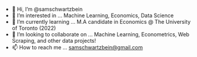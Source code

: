 - 👋 Hi, I’m @samschwartzbein
- 👀 I’m interested in ... Machine Learning, Economics, Data Science
- 🌱 I’m currently learning ... M.A candidate in Economics @ The University of Toronto (2022)
- 💞️ I’m looking to collaborate on ... Machine Learning, Econometrics, Web Scraping, and other data projects!
- 📫 How to reach me ... samschwartzbein@gmail.com

<!---
samschwartzbein/samschwartzbein is a ✨ special ✨ repository because its `README.md` (this file) appears on your GitHub profile.
You can click the Preview link to take a look at your changes.
--->
